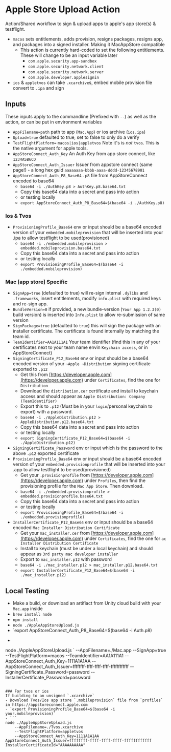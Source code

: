Apple Store Upload Action
================
Action/Shared workflow to sign & upload apps to apple's app store(s) & testflight.
- `macos` sets entitlements, adds provision, resigns packages, resigns app, and packages into a signed installer. Making it MacAppStore compatible
	- This action is currently hard-coded to set the following entitlements. These will change to be an input variable later
		- `com.apple.security.app-sandbox`
		- `com.apple.security.network.client`
		- `com.apple.security.network.server`
		- `com.apple.developer.applesignin`
- `ios` & `appletvos` can take `.xcarchive`s, embed mobile provision file convert to `.ipa` and sign


Inputs
------------
These inputs apply to the commandline (Prefixed with `--`) as well as the action, or can be put in environment variables
- `AppFilename=path` path to app (`Mac.App`) or ios archive (`ios.ipa`)
- `Upload=true` defaulted to true, set to false to only do a verify
- `TestFlightPlatform=` `macos|ios|appletvos` Note it's is *not* `tvos`. This is the native argument for apple tools.
- `AppStoreConnect_Auth_Key` An Auth Key from app store connect, like `1234A5B6CD`
- `AppStoreConnect_Auth_Issuer` Issuer from appstore connect (same page!) - a long hex guid `aaaaaaaa-bbbb-aaaa-dddd-12345678901`
- `AppStoreConnect_Auth_P8_Base64` `.p8` file from AppStoreConnect encoded to base64
	- `base64 -i ./AuthKey.p8 > AuthKey.p8.base64.txt`
	- Copy this base64 data into a secret and pass into action
	- or testing locally
	- `export AppStoreConnect_Auth_P8_Base64=$(base64 -i ./AuthKey.p8)`

### Ios & Tvos
- `ProvisioningProfile_Base64` env or input should be a base64 encoded version of your `embedded.mobileprovision` that will be inserted into your .ipa to allow testflight to be used(provisioned)
	- `base64 -i ./embedded.mobileprovision > embedded.mobileprovision.base64.txt`
	- Copy this base64 data into a secret and pass into action
	- or testing locally
	- `export ProvisioningProfile_Base64=$(base64 -i ./embedded.mobileprovision)`
	
### Mac [app store] Specific
- `SignApp=true` (defaulted to true) will re-sign internal `.dylibs` and `.frameworks`, insert entitlements, modify `info.plist` with required keys and re-sign app. 
- `BundleVersion=0` if provided, a new bundle-version (`Your App 1.2.3(0)` build version) is inserted into `Info.plist` to allow re-submission of same version
- `SignPackage=true` (defaulted to `true`) this will sign the package with an installer certificate. The certificate is found internally by matching the team id.
- `TeamIdentifier=AA1A111A1` Your team identifier (find this in any of your certificates next to your team name envin `Keychain access`, or in AppStoreConnect)
- `SigningCertificate_P12_Base64` env or input should be a base64 encoded version of your `~Apple ~Distribution` signing certificate exported to `.p12`
	- Get this from [https://developer.apple.com](https://developer.apple.com) under `Certificates`, find the one for `Distribution`
	- Download the `distribution.cer` certificate and install to keychain access and should appear as `Apple Distribution: Company (TeamIdentifier)`
	- Export this to `.p12` (Must be in your `login`/personal keychain to export) with a password.
	- `base64 -i ./AppleDistribution.p12 > AppleDistribution.p12.base64.txt`
	- Copy this base64 data into a secret and pass into action
	- or testing locally
	- `export SigningCertificate_P12_Base64=$(base64 -i ./AppleDistribution.p12)`
- `SigningCertificate_Password` env or input which is the password to the above `.p12` exported certificate
- `ProvisioningProfile_Base64` env or input should be a base64 encoded version of your `embedded.provisionprofile` that will be inserted into your .app to allow testflight to be used(provisioned)
	- Get your `.provisionprofile` from [https://developer.apple.com](https://developer.apple.com) under `Profiles`, then find the provisioning profile for the `Mac App Store`. Then download.
	- `base64 -i ./embedded.provisionprofile > embedded.provisionprofile.base64.txt`
	- Copy this base64 data into a secret and pass into action
	- or testing locally
	- `export ProvisioningProfile_Base64=$(base64 -i ./embedded.provisionprofile)`
- `InstallerCertificate_P12_Base64` env or input should be a base64 encoded `Mac Installer Distribution Certificate`
	- Get your `mac_installer.cer` from [https://developer.apple.com](https://developer.apple.com) under `Certificates`, find the one for `ac Installer Distribution Certificate`
	- Install to keychain (must be under a local keychain) and should appear as `3rd party mac developer installer`
	- Export to `mac_installer.p12` with password
	- `base64 -i ./mac_installer.p12 > mac_installer.p12.base64.txt`
	- `export InstallerCertificate_P12_Base64=$(base64 -i ./mac_installer.p12)`


Local Testing
-----------------
- Make a build, or download an artifiact from Unity cloud build with your `Mac.app` inside 
- `brew install node`
- `npm install`
- `node ./AppleAppStoreUpload.js`
- `export AppStoreConnect_Auth_P8_Base64=$(base64 -i Auth.p8)
- ```
node ./AppleAppStoreUpload.js `
	--AppFilename=./Mac.app
	--SignApp=true
	--TestFlightPlatform=macos 
	--TeamIdentifier=AA1A111A1
	--AppStoreConnect_Auth_Key=1111A1A1AA
	--AppStoreConnect_Auth_Issuer=ffffffff-ffff-ffff-ffff-ffffffffffff
	--SigningCertificate_Password=password
	--InstallerCertificate_Password=password
```

### For tvos or ios
If building to an unsigned `.xcarchive`
- Download Tvos/Ios app store `.mobileprovision` file from `profiles` in https://appstoreconnect.apple.com
- `export ProvisioningProfile_Base64=$(base64 -i your.mobileprovision)`
- ```
node ./AppleAppStoreUpload.js
	--AppFilename=./Tvos.xcarchive
	--TestFlightPlatform=appletvos
	--AppStoreConnect_Auth_Key=1111A1A1AA AppStoreConnect_Auth_Issuer=ffffffff-ffff-ffff-ffff-ffffffffffff InstallerCertificateId="AAAAAAAAAA"
```
